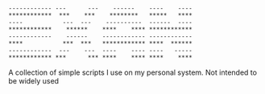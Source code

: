 ```
------------ ---      ---    ------    ----    ---- 
************  ***    ***    ********   *****   **** 
----           ---  ---    ----------  ------  ---- 
************    ******    ****    **** ************ 
------------    ------    ------------ ------------ 
****           ***  ***   ************ ****  ****** 
------------  ---    ---  ----    ---- ----   ----- 
************ ***      *** ****    **** ****    **** 
```

A collection of simple scripts I use on my personal system. Not intended to be widely used